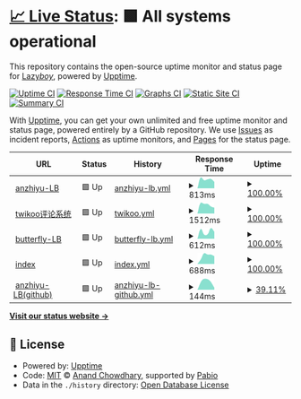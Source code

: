 # [📈 Live Status](https://demo.upptime.js.org): <!--live status--> **🟩 All systems operational**

This repository contains the open-source uptime monitor and status page for [Lazy*boy*](lazy-boy-acmer.cn), powered by [Upptime](https://github.com/upptime/upptime).

[![Uptime CI](https://github.com/santisify/uptime/workflows/Uptime%20CI/badge.svg)](https://github.com/santisify/uptime/actions?query=workflow%3A%22Uptime+CI%22)
[![Response Time CI](https://github.com/santisify/uptime/workflows/Response%20Time%20CI/badge.svg)](https://github.com/santisify/uptime/actions?query=workflow%3A%22Response+Time+CI%22)
[![Graphs CI](https://github.com/santisify/uptime/workflows/Graphs%20CI/badge.svg)](https://github.com/santisify/uptime/actions?query=workflow%3A%22Graphs+CI%22)
[![Static Site CI](https://github.com/santisify/uptime/workflows/Static%20Site%20CI/badge.svg)](https://github.com/santisify/uptime/actions?query=workflow%3A%22Static+Site+CI%22)
[![Summary CI](https://github.com/santisify/uptime/workflows/Summary%20CI/badge.svg)](https://github.com/santisify/uptime/actions?query=workflow%3A%22Summary+CI%22)

With [Upptime](https://upptime.js.org), you can get your own unlimited and free uptime monitor and status page, powered entirely by a GitHub repository. We use [Issues](https://github.com/santisify/uptime/issues) as incident reports, [Actions](https://github.com/santisify/uptime/actions) as uptime monitors, and [Pages](https://demo.upptime.js.org) for the status page.

<!--start: status pages-->
<!-- This summary is generated by Upptime (https://github.com/upptime/upptime) -->
<!-- Do not edit this manually, your changes will be overwritten -->
<!-- prettier-ignore -->
| URL | Status | History | Response Time | Uptime |
| --- | ------ | ------- | ------------- | ------ |
| <img alt="" src="https://icons.duckduckgo.com/ip3/anzhiyublog.lazy-boy-acmer.cn.ico" height="13"> [anzhiyu-LB](https://anzhiyublog.lazy-boy-acmer.cn/) | 🟩 Up | [anzhiyu-lb.yml](https://github.com/santisify/uptime.lazy-boy-acmer.cn/commits/HEAD/history/anzhiyu-lb.yml) | <details><summary><img alt="Response time graph" src="./graphs/anzhiyu-lb/response-time-week.png" height="20"> 813ms</summary><br><a href="https://uptime.lazy-boy-acmer.cn/history/anzhiyu-lb"><img alt="Response time 813" src="https://img.shields.io/endpoint?url=https%3A%2F%2Fraw.githubusercontent.com%2Fsantisify%2Fuptime.lazy-boy-acmer.cn%2FHEAD%2Fapi%2Fanzhiyu-lb%2Fresponse-time.json"></a><br><a href="https://uptime.lazy-boy-acmer.cn/history/anzhiyu-lb"><img alt="24-hour response time 813" src="https://img.shields.io/endpoint?url=https%3A%2F%2Fraw.githubusercontent.com%2Fsantisify%2Fuptime.lazy-boy-acmer.cn%2FHEAD%2Fapi%2Fanzhiyu-lb%2Fresponse-time-day.json"></a><br><a href="https://uptime.lazy-boy-acmer.cn/history/anzhiyu-lb"><img alt="7-day response time 813" src="https://img.shields.io/endpoint?url=https%3A%2F%2Fraw.githubusercontent.com%2Fsantisify%2Fuptime.lazy-boy-acmer.cn%2FHEAD%2Fapi%2Fanzhiyu-lb%2Fresponse-time-week.json"></a><br><a href="https://uptime.lazy-boy-acmer.cn/history/anzhiyu-lb"><img alt="30-day response time 813" src="https://img.shields.io/endpoint?url=https%3A%2F%2Fraw.githubusercontent.com%2Fsantisify%2Fuptime.lazy-boy-acmer.cn%2FHEAD%2Fapi%2Fanzhiyu-lb%2Fresponse-time-month.json"></a><br><a href="https://uptime.lazy-boy-acmer.cn/history/anzhiyu-lb"><img alt="1-year response time 813" src="https://img.shields.io/endpoint?url=https%3A%2F%2Fraw.githubusercontent.com%2Fsantisify%2Fuptime.lazy-boy-acmer.cn%2FHEAD%2Fapi%2Fanzhiyu-lb%2Fresponse-time-year.json"></a></details> | <details><summary><a href="https://uptime.lazy-boy-acmer.cn/history/anzhiyu-lb">100.00%</a></summary><a href="https://uptime.lazy-boy-acmer.cn/history/anzhiyu-lb"><img alt="All-time uptime 100.00%" src="https://img.shields.io/endpoint?url=https%3A%2F%2Fraw.githubusercontent.com%2Fsantisify%2Fuptime.lazy-boy-acmer.cn%2FHEAD%2Fapi%2Fanzhiyu-lb%2Fuptime.json"></a><br><a href="https://uptime.lazy-boy-acmer.cn/history/anzhiyu-lb"><img alt="24-hour uptime 100.00%" src="https://img.shields.io/endpoint?url=https%3A%2F%2Fraw.githubusercontent.com%2Fsantisify%2Fuptime.lazy-boy-acmer.cn%2FHEAD%2Fapi%2Fanzhiyu-lb%2Fuptime-day.json"></a><br><a href="https://uptime.lazy-boy-acmer.cn/history/anzhiyu-lb"><img alt="7-day uptime 100.00%" src="https://img.shields.io/endpoint?url=https%3A%2F%2Fraw.githubusercontent.com%2Fsantisify%2Fuptime.lazy-boy-acmer.cn%2FHEAD%2Fapi%2Fanzhiyu-lb%2Fuptime-week.json"></a><br><a href="https://uptime.lazy-boy-acmer.cn/history/anzhiyu-lb"><img alt="30-day uptime 100.00%" src="https://img.shields.io/endpoint?url=https%3A%2F%2Fraw.githubusercontent.com%2Fsantisify%2Fuptime.lazy-boy-acmer.cn%2FHEAD%2Fapi%2Fanzhiyu-lb%2Fuptime-month.json"></a><br><a href="https://uptime.lazy-boy-acmer.cn/history/anzhiyu-lb"><img alt="1-year uptime 100.00%" src="https://img.shields.io/endpoint?url=https%3A%2F%2Fraw.githubusercontent.com%2Fsantisify%2Fuptime.lazy-boy-acmer.cn%2FHEAD%2Fapi%2Fanzhiyu-lb%2Fuptime-year.json"></a></details>
| <img alt="" src="https://icons.duckduckgo.com/ip3/twikoo.lazy-boy-acmer.cn.ico" height="13"> [twikoo评论系统](https://twikoo.lazy-boy-acmer.cn/) | 🟩 Up | [twikoo.yml](https://github.com/santisify/uptime.lazy-boy-acmer.cn/commits/HEAD/history/twikoo.yml) | <details><summary><img alt="Response time graph" src="./graphs/twikoo/response-time-week.png" height="20"> 1512ms</summary><br><a href="https://uptime.lazy-boy-acmer.cn/history/twikoo"><img alt="Response time 1512" src="https://img.shields.io/endpoint?url=https%3A%2F%2Fraw.githubusercontent.com%2Fsantisify%2Fuptime.lazy-boy-acmer.cn%2FHEAD%2Fapi%2Ftwikoo%2Fresponse-time.json"></a><br><a href="https://uptime.lazy-boy-acmer.cn/history/twikoo"><img alt="24-hour response time 1512" src="https://img.shields.io/endpoint?url=https%3A%2F%2Fraw.githubusercontent.com%2Fsantisify%2Fuptime.lazy-boy-acmer.cn%2FHEAD%2Fapi%2Ftwikoo%2Fresponse-time-day.json"></a><br><a href="https://uptime.lazy-boy-acmer.cn/history/twikoo"><img alt="7-day response time 1512" src="https://img.shields.io/endpoint?url=https%3A%2F%2Fraw.githubusercontent.com%2Fsantisify%2Fuptime.lazy-boy-acmer.cn%2FHEAD%2Fapi%2Ftwikoo%2Fresponse-time-week.json"></a><br><a href="https://uptime.lazy-boy-acmer.cn/history/twikoo"><img alt="30-day response time 1512" src="https://img.shields.io/endpoint?url=https%3A%2F%2Fraw.githubusercontent.com%2Fsantisify%2Fuptime.lazy-boy-acmer.cn%2FHEAD%2Fapi%2Ftwikoo%2Fresponse-time-month.json"></a><br><a href="https://uptime.lazy-boy-acmer.cn/history/twikoo"><img alt="1-year response time 1512" src="https://img.shields.io/endpoint?url=https%3A%2F%2Fraw.githubusercontent.com%2Fsantisify%2Fuptime.lazy-boy-acmer.cn%2FHEAD%2Fapi%2Ftwikoo%2Fresponse-time-year.json"></a></details> | <details><summary><a href="https://uptime.lazy-boy-acmer.cn/history/twikoo">100.00%</a></summary><a href="https://uptime.lazy-boy-acmer.cn/history/twikoo"><img alt="All-time uptime 100.00%" src="https://img.shields.io/endpoint?url=https%3A%2F%2Fraw.githubusercontent.com%2Fsantisify%2Fuptime.lazy-boy-acmer.cn%2FHEAD%2Fapi%2Ftwikoo%2Fuptime.json"></a><br><a href="https://uptime.lazy-boy-acmer.cn/history/twikoo"><img alt="24-hour uptime 100.00%" src="https://img.shields.io/endpoint?url=https%3A%2F%2Fraw.githubusercontent.com%2Fsantisify%2Fuptime.lazy-boy-acmer.cn%2FHEAD%2Fapi%2Ftwikoo%2Fuptime-day.json"></a><br><a href="https://uptime.lazy-boy-acmer.cn/history/twikoo"><img alt="7-day uptime 100.00%" src="https://img.shields.io/endpoint?url=https%3A%2F%2Fraw.githubusercontent.com%2Fsantisify%2Fuptime.lazy-boy-acmer.cn%2FHEAD%2Fapi%2Ftwikoo%2Fuptime-week.json"></a><br><a href="https://uptime.lazy-boy-acmer.cn/history/twikoo"><img alt="30-day uptime 100.00%" src="https://img.shields.io/endpoint?url=https%3A%2F%2Fraw.githubusercontent.com%2Fsantisify%2Fuptime.lazy-boy-acmer.cn%2FHEAD%2Fapi%2Ftwikoo%2Fuptime-month.json"></a><br><a href="https://uptime.lazy-boy-acmer.cn/history/twikoo"><img alt="1-year uptime 100.00%" src="https://img.shields.io/endpoint?url=https%3A%2F%2Fraw.githubusercontent.com%2Fsantisify%2Fuptime.lazy-boy-acmer.cn%2FHEAD%2Fapi%2Ftwikoo%2Fuptime-year.json"></a></details>
| <img alt="" src="https://icons.duckduckgo.com/ip3/blog.lazy-boy-acmer.cn.ico" height="13"> [butterfly-LB](https://blog.lazy-boy-acmer.cn/) | 🟩 Up | [butterfly-lb.yml](https://github.com/santisify/uptime.lazy-boy-acmer.cn/commits/HEAD/history/butterfly-lb.yml) | <details><summary><img alt="Response time graph" src="./graphs/butterfly-lb/response-time-week.png" height="20"> 612ms</summary><br><a href="https://uptime.lazy-boy-acmer.cn/history/butterfly-lb"><img alt="Response time 612" src="https://img.shields.io/endpoint?url=https%3A%2F%2Fraw.githubusercontent.com%2Fsantisify%2Fuptime.lazy-boy-acmer.cn%2FHEAD%2Fapi%2Fbutterfly-lb%2Fresponse-time.json"></a><br><a href="https://uptime.lazy-boy-acmer.cn/history/butterfly-lb"><img alt="24-hour response time 612" src="https://img.shields.io/endpoint?url=https%3A%2F%2Fraw.githubusercontent.com%2Fsantisify%2Fuptime.lazy-boy-acmer.cn%2FHEAD%2Fapi%2Fbutterfly-lb%2Fresponse-time-day.json"></a><br><a href="https://uptime.lazy-boy-acmer.cn/history/butterfly-lb"><img alt="7-day response time 612" src="https://img.shields.io/endpoint?url=https%3A%2F%2Fraw.githubusercontent.com%2Fsantisify%2Fuptime.lazy-boy-acmer.cn%2FHEAD%2Fapi%2Fbutterfly-lb%2Fresponse-time-week.json"></a><br><a href="https://uptime.lazy-boy-acmer.cn/history/butterfly-lb"><img alt="30-day response time 612" src="https://img.shields.io/endpoint?url=https%3A%2F%2Fraw.githubusercontent.com%2Fsantisify%2Fuptime.lazy-boy-acmer.cn%2FHEAD%2Fapi%2Fbutterfly-lb%2Fresponse-time-month.json"></a><br><a href="https://uptime.lazy-boy-acmer.cn/history/butterfly-lb"><img alt="1-year response time 612" src="https://img.shields.io/endpoint?url=https%3A%2F%2Fraw.githubusercontent.com%2Fsantisify%2Fuptime.lazy-boy-acmer.cn%2FHEAD%2Fapi%2Fbutterfly-lb%2Fresponse-time-year.json"></a></details> | <details><summary><a href="https://uptime.lazy-boy-acmer.cn/history/butterfly-lb">100.00%</a></summary><a href="https://uptime.lazy-boy-acmer.cn/history/butterfly-lb"><img alt="All-time uptime 100.00%" src="https://img.shields.io/endpoint?url=https%3A%2F%2Fraw.githubusercontent.com%2Fsantisify%2Fuptime.lazy-boy-acmer.cn%2FHEAD%2Fapi%2Fbutterfly-lb%2Fuptime.json"></a><br><a href="https://uptime.lazy-boy-acmer.cn/history/butterfly-lb"><img alt="24-hour uptime 100.00%" src="https://img.shields.io/endpoint?url=https%3A%2F%2Fraw.githubusercontent.com%2Fsantisify%2Fuptime.lazy-boy-acmer.cn%2FHEAD%2Fapi%2Fbutterfly-lb%2Fuptime-day.json"></a><br><a href="https://uptime.lazy-boy-acmer.cn/history/butterfly-lb"><img alt="7-day uptime 100.00%" src="https://img.shields.io/endpoint?url=https%3A%2F%2Fraw.githubusercontent.com%2Fsantisify%2Fuptime.lazy-boy-acmer.cn%2FHEAD%2Fapi%2Fbutterfly-lb%2Fuptime-week.json"></a><br><a href="https://uptime.lazy-boy-acmer.cn/history/butterfly-lb"><img alt="30-day uptime 100.00%" src="https://img.shields.io/endpoint?url=https%3A%2F%2Fraw.githubusercontent.com%2Fsantisify%2Fuptime.lazy-boy-acmer.cn%2FHEAD%2Fapi%2Fbutterfly-lb%2Fuptime-month.json"></a><br><a href="https://uptime.lazy-boy-acmer.cn/history/butterfly-lb"><img alt="1-year uptime 100.00%" src="https://img.shields.io/endpoint?url=https%3A%2F%2Fraw.githubusercontent.com%2Fsantisify%2Fuptime.lazy-boy-acmer.cn%2FHEAD%2Fapi%2Fbutterfly-lb%2Fuptime-year.json"></a></details>
| <img alt="" src="https://icons.duckduckgo.com/ip3/lazy-boy-acmer.cn.ico" height="13"> [index](https://lazy-boy-acmer.cn/) | 🟩 Up | [index.yml](https://github.com/santisify/uptime.lazy-boy-acmer.cn/commits/HEAD/history/index.yml) | <details><summary><img alt="Response time graph" src="./graphs/index/response-time-week.png" height="20"> 688ms</summary><br><a href="https://uptime.lazy-boy-acmer.cn/history/index"><img alt="Response time 688" src="https://img.shields.io/endpoint?url=https%3A%2F%2Fraw.githubusercontent.com%2Fsantisify%2Fuptime.lazy-boy-acmer.cn%2FHEAD%2Fapi%2Findex%2Fresponse-time.json"></a><br><a href="https://uptime.lazy-boy-acmer.cn/history/index"><img alt="24-hour response time 688" src="https://img.shields.io/endpoint?url=https%3A%2F%2Fraw.githubusercontent.com%2Fsantisify%2Fuptime.lazy-boy-acmer.cn%2FHEAD%2Fapi%2Findex%2Fresponse-time-day.json"></a><br><a href="https://uptime.lazy-boy-acmer.cn/history/index"><img alt="7-day response time 688" src="https://img.shields.io/endpoint?url=https%3A%2F%2Fraw.githubusercontent.com%2Fsantisify%2Fuptime.lazy-boy-acmer.cn%2FHEAD%2Fapi%2Findex%2Fresponse-time-week.json"></a><br><a href="https://uptime.lazy-boy-acmer.cn/history/index"><img alt="30-day response time 688" src="https://img.shields.io/endpoint?url=https%3A%2F%2Fraw.githubusercontent.com%2Fsantisify%2Fuptime.lazy-boy-acmer.cn%2FHEAD%2Fapi%2Findex%2Fresponse-time-month.json"></a><br><a href="https://uptime.lazy-boy-acmer.cn/history/index"><img alt="1-year response time 688" src="https://img.shields.io/endpoint?url=https%3A%2F%2Fraw.githubusercontent.com%2Fsantisify%2Fuptime.lazy-boy-acmer.cn%2FHEAD%2Fapi%2Findex%2Fresponse-time-year.json"></a></details> | <details><summary><a href="https://uptime.lazy-boy-acmer.cn/history/index">100.00%</a></summary><a href="https://uptime.lazy-boy-acmer.cn/history/index"><img alt="All-time uptime 100.00%" src="https://img.shields.io/endpoint?url=https%3A%2F%2Fraw.githubusercontent.com%2Fsantisify%2Fuptime.lazy-boy-acmer.cn%2FHEAD%2Fapi%2Findex%2Fuptime.json"></a><br><a href="https://uptime.lazy-boy-acmer.cn/history/index"><img alt="24-hour uptime 100.00%" src="https://img.shields.io/endpoint?url=https%3A%2F%2Fraw.githubusercontent.com%2Fsantisify%2Fuptime.lazy-boy-acmer.cn%2FHEAD%2Fapi%2Findex%2Fuptime-day.json"></a><br><a href="https://uptime.lazy-boy-acmer.cn/history/index"><img alt="7-day uptime 100.00%" src="https://img.shields.io/endpoint?url=https%3A%2F%2Fraw.githubusercontent.com%2Fsantisify%2Fuptime.lazy-boy-acmer.cn%2FHEAD%2Fapi%2Findex%2Fuptime-week.json"></a><br><a href="https://uptime.lazy-boy-acmer.cn/history/index"><img alt="30-day uptime 100.00%" src="https://img.shields.io/endpoint?url=https%3A%2F%2Fraw.githubusercontent.com%2Fsantisify%2Fuptime.lazy-boy-acmer.cn%2FHEAD%2Fapi%2Findex%2Fuptime-month.json"></a><br><a href="https://uptime.lazy-boy-acmer.cn/history/index"><img alt="1-year uptime 100.00%" src="https://img.shields.io/endpoint?url=https%3A%2F%2Fraw.githubusercontent.com%2Fsantisify%2Fuptime.lazy-boy-acmer.cn%2FHEAD%2Fapi%2Findex%2Fuptime-year.json"></a></details>
| <img alt="" src="https://icons.duckduckgo.com/ip3/santisify.github.io.ico" height="13"> [anzhiyu-LB(github)](https://santisify.github.io/) | 🟩 Up | [anzhiyu-lb-github.yml](https://github.com/santisify/uptime.lazy-boy-acmer.cn/commits/HEAD/history/anzhiyu-lb-github.yml) | <details><summary><img alt="Response time graph" src="./graphs/anzhiyu-lb-github/response-time-week.png" height="20"> 144ms</summary><br><a href="https://uptime.lazy-boy-acmer.cn/history/anzhiyu-lb-github"><img alt="Response time 144" src="https://img.shields.io/endpoint?url=https%3A%2F%2Fraw.githubusercontent.com%2Fsantisify%2Fuptime.lazy-boy-acmer.cn%2FHEAD%2Fapi%2Fanzhiyu-lb-github%2Fresponse-time.json"></a><br><a href="https://uptime.lazy-boy-acmer.cn/history/anzhiyu-lb-github"><img alt="24-hour response time 144" src="https://img.shields.io/endpoint?url=https%3A%2F%2Fraw.githubusercontent.com%2Fsantisify%2Fuptime.lazy-boy-acmer.cn%2FHEAD%2Fapi%2Fanzhiyu-lb-github%2Fresponse-time-day.json"></a><br><a href="https://uptime.lazy-boy-acmer.cn/history/anzhiyu-lb-github"><img alt="7-day response time 144" src="https://img.shields.io/endpoint?url=https%3A%2F%2Fraw.githubusercontent.com%2Fsantisify%2Fuptime.lazy-boy-acmer.cn%2FHEAD%2Fapi%2Fanzhiyu-lb-github%2Fresponse-time-week.json"></a><br><a href="https://uptime.lazy-boy-acmer.cn/history/anzhiyu-lb-github"><img alt="30-day response time 144" src="https://img.shields.io/endpoint?url=https%3A%2F%2Fraw.githubusercontent.com%2Fsantisify%2Fuptime.lazy-boy-acmer.cn%2FHEAD%2Fapi%2Fanzhiyu-lb-github%2Fresponse-time-month.json"></a><br><a href="https://uptime.lazy-boy-acmer.cn/history/anzhiyu-lb-github"><img alt="1-year response time 144" src="https://img.shields.io/endpoint?url=https%3A%2F%2Fraw.githubusercontent.com%2Fsantisify%2Fuptime.lazy-boy-acmer.cn%2FHEAD%2Fapi%2Fanzhiyu-lb-github%2Fresponse-time-year.json"></a></details> | <details><summary><a href="https://uptime.lazy-boy-acmer.cn/history/anzhiyu-lb-github">39.11%</a></summary><a href="https://uptime.lazy-boy-acmer.cn/history/anzhiyu-lb-github"><img alt="All-time uptime 39.11%" src="https://img.shields.io/endpoint?url=https%3A%2F%2Fraw.githubusercontent.com%2Fsantisify%2Fuptime.lazy-boy-acmer.cn%2FHEAD%2Fapi%2Fanzhiyu-lb-github%2Fuptime.json"></a><br><a href="https://uptime.lazy-boy-acmer.cn/history/anzhiyu-lb-github"><img alt="24-hour uptime 39.11%" src="https://img.shields.io/endpoint?url=https%3A%2F%2Fraw.githubusercontent.com%2Fsantisify%2Fuptime.lazy-boy-acmer.cn%2FHEAD%2Fapi%2Fanzhiyu-lb-github%2Fuptime-day.json"></a><br><a href="https://uptime.lazy-boy-acmer.cn/history/anzhiyu-lb-github"><img alt="7-day uptime 39.11%" src="https://img.shields.io/endpoint?url=https%3A%2F%2Fraw.githubusercontent.com%2Fsantisify%2Fuptime.lazy-boy-acmer.cn%2FHEAD%2Fapi%2Fanzhiyu-lb-github%2Fuptime-week.json"></a><br><a href="https://uptime.lazy-boy-acmer.cn/history/anzhiyu-lb-github"><img alt="30-day uptime 39.11%" src="https://img.shields.io/endpoint?url=https%3A%2F%2Fraw.githubusercontent.com%2Fsantisify%2Fuptime.lazy-boy-acmer.cn%2FHEAD%2Fapi%2Fanzhiyu-lb-github%2Fuptime-month.json"></a><br><a href="https://uptime.lazy-boy-acmer.cn/history/anzhiyu-lb-github"><img alt="1-year uptime 39.11%" src="https://img.shields.io/endpoint?url=https%3A%2F%2Fraw.githubusercontent.com%2Fsantisify%2Fuptime.lazy-boy-acmer.cn%2FHEAD%2Fapi%2Fanzhiyu-lb-github%2Fuptime-year.json"></a></details>

<!--end: status pages-->

[**Visit our status website →**](https://demo.upptime.js.org)

## 📄 License

- Powered by: [Upptime](https://github.com/upptime/upptime)
- Code: [MIT](./LICENSE) © [Anand Chowdhary](https://anandchowdhary.com), supported by [Pabio](https://pabio.com)
- Data in the `./history` directory: [Open Database License](https://opendatacommons.org/licenses/odbl/1-0/)
